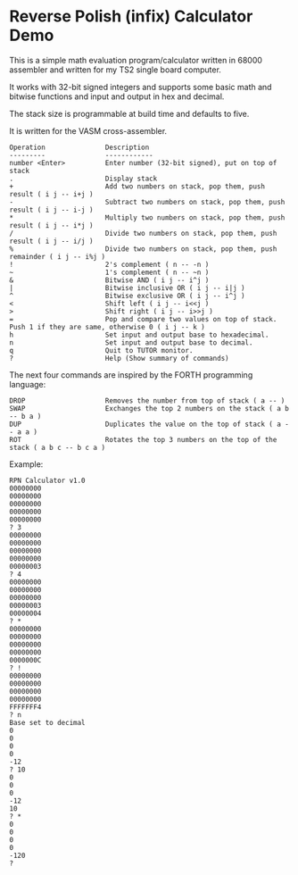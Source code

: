 Reverse Polish (infix) Calculator Demo
======================================

This is a simple math evaluation program/calculator written in 68000
assembler and written for my TS2 single board computer.

It works with 32-bit signed integers and supports some basic math and
bitwise functions and input and output in hex and decimal.

The stack size is programmable at build time and defaults to five.

It is written for the VASM cross-assembler.

    Operation               Description
    ---------               ------------
    number <Enter>          Enter number (32-bit signed), put on top of stack
    .                       Display stack
    +                       Add two numbers on stack, pop them, push result ( i j -- i+j )
    -                       Subtract two numbers on stack, pop them, push result ( i j -- i-j )
    *                       Multiply two numbers on stack, pop them, push result ( i j -- i*j )
    /                       Divide two numbers on stack, pop them, push result ( i j -- i/j )
    %                       Divide two numbers on stack, pop them, push remainder ( i j -- i%j )
    !                       2's complement ( n -- -n )
    ~                       1's complement ( n -- ~n )
    &                       Bitwise AND ( i j -- i^j )
    |                       Bitwise inclusive OR ( i j -- i|j )
    ^                       Bitwise exclusive OR ( i j -- i^j )
    <                       Shift left ( i j -- i<<j )
    >                       Shift right ( i j -- i>>j )
    =                       Pop and compare two values on top of stack. Push 1 if they are same, otherwise 0 ( i j -- k )
    h                       Set input and output base to hexadecimal.
    n                       Set input and output base to decimal.
    q                       Quit to TUTOR monitor.
    ?                       Help (Show summary of commands)

The next four commands are inspired by the FORTH programming language:

    DROP                    Removes the number from top of stack ( a -- )
    SWAP                    Exchanges the top 2 numbers on the stack ( a b -- b a )
    DUP                     Duplicates the value on the top of stack ( a -- a a )
    ROT                     Rotates the top 3 numbers on the top of the stack ( a b c -- b c a )

Example:

    RPN Calculator v1.0
    00000000    
    00000000
    00000000
    00000000
    00000000
    ? 3
    00000000
    00000000
    00000000
    00000000
    00000003
    ? 4
    00000000
    00000000
    00000000
    00000003
    00000004
    ? *
    00000000
    00000000
    00000000
    00000000
    0000000C
    ? !
    00000000
    00000000
    00000000
    00000000
    FFFFFFF4
    ? n
    Base set to decimal
    0
    0
    0
    0
    -12
    ? 10
    0
    0
    0
    -12
    10
    ? *
    0
    0
    0
    0
    -120
    ?
